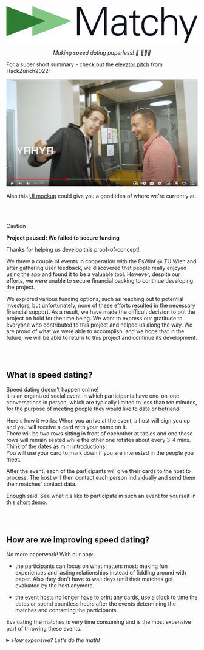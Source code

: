 <p align="center">
  <img width="512" src="./frontend/src/assets/matchyLogoGreen.svg" alt="Matchy Logo">
</p>
<p align="center">
  <i>Making speed dating paperless! 💌 🏃🏻💨</i>
</p>

For a super short summary - check out the [elevator pitch](https://www.youtube.com/watch?v=n2XdwmY_asM&t=133s) from HackZürich2022:

<a href="https://www.youtube.com/watch?v=n2XdwmY_asM&t=133s">
  <p align="center">
    <img width="512" src="./docs/interview_preview.jpeg" alt="bouncing yahya lol">
  </p>
</a>

Also this [UI mockup](/docs/figma%20mockups/V3/matchy%20V3.pdf) could give you a good idea of where we're currently at.

<br><br>

> [!CAUTION]
>
> **Project paused: We failed to secure funding**
>
> Thanks for helping us develop this proof-of-concept!
>
> We threw a couple of events in cooperation with the FsWInf @ TU Wien and after gathering user feedback, we discovered that people really enjoyed using the app and found it to be a valuable tool. However, despite our efforts, we were unable to secure financial backing to continue developing the project.
>
> We explored various funding options, such as reaching out to potential investors, but unfortunately, none of these efforts resulted in the necessary financial support. As a result, we have made the difficult decision to put the project on hold for the time being. We want to express our gratitude to everyone who contributed to this project and helped us along the way. We are proud of what we were able to accomplish, and we hope that in the future, we will be able to return to this project and continue its development.

<br><br>

## What is speed dating?

Speed dating doesn't happen online! <br>
It is an organized social event in which participants have one-on-one conversations in person, which are typically limited to less than ten minutes, for the purpose of meeting people they would like to date or befriend.

Here's how it works: When you arrive at the event, a host will sign you up and you will receive a card with your name on it. <br>
There will be two rows sitting in front of eachother at tables and one these rows will remain seated while the other one rotates about every 3-4 mins. Think of the dates as mini introductions. <br>
You will use your card to mark down if you are interested in the people you meet.

After the event, each of the participants will give their cards to the host to process. The host will then contact each person individually and send them their matches' contact data.

Enough said. See what it's like to participate in such an event for yourself in this [short demo](https://www.youtube.com/watch?v=p-3cmlPnx0s&t=9s).

<br><br>

## How are we improving speed dating?

No more paperwork! With our app:

- the participants can focus on what matters most: making fun experiences and lasting relationships instead of fiddling around with paper. Also they don't have to wait days until their matches get evaluated by the host anymore.

- the event hosts no longer have to print any cards, use a clock to time the dates or spend countless hours after the events determining the matches and contacting the participants.

Evaluating the matches is very time consuming and is the most expensive part of throwing these events.

<details>
  <summary> <i> How expensive? Let's do the math! </i> </summary>

> Let's assume that we have $n$ participants, split into two groups. For example, 40 participants in total, of which there are 20 in each group.
> Each participant speed-dates everyone from the other group and fills out their cards as they go along. This gives you $(n)$ 40 cards, each with $(\frac{n}{2})$ 20 reviews.
>
> Now, when going through a single card, the host will check if the participant liked the other one. If yes, time to search for their card, and check if they also liked our participant. Then we need somewhere between 0 and $(\frac{n}{2})$ 20 card comparisons to determine the matches for a _single_ person. And finally, for each match, all the contact information needs to be manually noted down, and sent to our participant.
>
> Repeat this for every single of the $(n)$ 40 participants, and you have at most $(n \cdot \frac{n}{2})$ 800 card comparisons to determine all the matches.
>
> Now assuming that we do this as efficient as possible by iterating through each date that happened at the event once instead of twice from both sides (in the description above we iterated through the people, not the dates) we still have $((\frac{n}{2})^2)$ comparisons - in our example this would mean the host has to do 400 comparisons for just 40 participants which is still very time consuming.
>
> But we also have the option to disable groups altogether which enables all participants to date each other. <br> In this case the number of comparisons would be a lot higher. If iterating by people we would require $(n \cdot (n-1))$ 1560 comparisons and if iterating by dates we would require a grand total of $({\sum}_{i = 0}^{n-1}i = \frac{n(n+1)}{2} - n)$ 740 comparisons.

</details>
